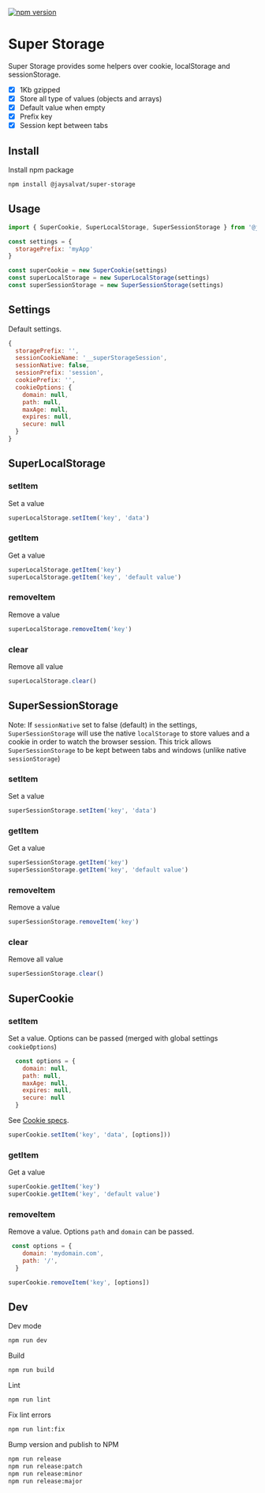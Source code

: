 [![npm version](https://badge.fury.io/js/%40jaysalvat%2Fsuper-storage.svg)](https://badge.fury.io/js/%40jaysalvat%2Fsuper-storage)

Super Storage 
=============

Super Storage provides some helpers over cookie, localStorage and sessionStorage.

- [x] 1Kb gzipped
- [x] Store all type of values (objects and arrays)
- [x] Default value when empty
- [x] Prefix key
- [x] Session kept between tabs

## Install

Install npm package

```sh
npm install @jaysalvat/super-storage
```

## Usage

```javascript
import { SuperCookie, SuperLocalStorage, SuperSessionStorage } from '@jaysalvat/super-storage'

const settings = {
  storagePrefix: 'myApp'
}

const superCookie = new SuperCookie(settings)
const superLocalStorage = new SuperLocalStorage(settings)
const superSessionStorage = new SuperSessionStorage(settings)
```

## Settings

Default settings.

```javascript
{
  storagePrefix: '',
  sessionCookieName: '__superStorageSession',
  sessionNative: false,
  sessionPrefix: 'session',
  cookiePrefix: '',
  cookieOptions: {
    domain: null,
    path: null,
    maxAge: null,
    expires: null,
    secure: null
  }
}
```

## SuperLocalStorage

### setItem

Set a value

```javascript
superLocalStorage.setItem('key', 'data')
```

### getItem

Get a value

```javascript
superLocalStorage.getItem('key')
superLocalStorage.getItem('key', 'default value')
```

### removeItem

Remove a value

```javascript
superLocalStorage.removeItem('key')
```

### clear

Remove all value

```javascript
superLocalStorage.clear()
```



## SuperSessionStorage

Note: If `sessionNative` set to false (default) in the settings, `SuperSessionStorage`
will use the native `localStorage` to store values and a cookie in order to watch the 
browser session. This trick allows `SuperSessionStorage` to be kept between tabs and 
windows (unlike native `sessionStorage`)

### setItem

Set a value

```javascript
superSessionStorage.setItem('key', 'data')
```

### getItem

Get a value

```javascript
superSessionStorage.getItem('key')
superSessionStorage.getItem('key', 'default value')
```

### removeItem

Remove a value

```javascript
superSessionStorage.removeItem('key')
```

### clear

Remove all value

```javascript
superSessionStorage.clear()
```



## SuperCookie

### setItem

Set a value. 
Options can be passed (merged with global settings `cookieOptions`)

```javascript
  const options = {
    domain: null,
    path: null,
    maxAge: null,
    expires: null,
    secure: null
  }
```

See [Cookie specs](https://developer.mozilla.org/fr/docs/Web/HTTP/Cookies).

```javascript
superCookie.setItem('key', 'data', [options]))
```

### getItem

Get a value

```javascript
superCookie.getItem('key')
superCookie.getItem('key', 'default value')
```

### removeItem

Remove a value. Options `path` and `domain` can be passed.

```javascript
 const options = {
    domain: 'mydomain.com',
    path: '/',
  }
```

```javascript
superCookie.removeItem('key', [options])
```


## Dev

Dev mode

```sh
npm run dev
```

Build

```sh
npm run build
```

Lint

```sh
npm run lint
```

Fix lint errors

```sh
npm run lint:fix
```

Bump version and publish to NPM

```sh
npm run release
npm run release:patch
npm run release:minor
npm run release:major
```
